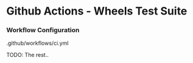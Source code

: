 # Github Actions - Wheels Test Suite

### Workflow Configuration

.github/workflows/ci.yml


TODO: The rest..
